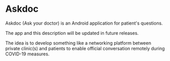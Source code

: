 # Askdoc
Askdoc (Ask your doctor) is an Android application for patient's questions.

The app and this description will be updated in future releases.

The idea is to develop something like a networking platform between private clinic(s) and patients to enable official conversation remotely during COVID-19 measures. 

